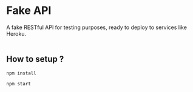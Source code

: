 # Fake API
A fake RESTful API for testing purposes, ready to deploy to services like Heroku.
</br>
</br>

## How to setup ?
    npm install
    
    npm start